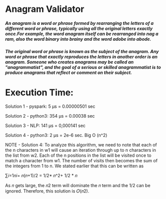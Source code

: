 # Anagram Validator

##### An anagram is a word or phrase formed by rearranging the letters of a different word or phrase, typically using all the original letters exactly once.For example, the word anagram itself can be rearranged into nag a ram, also the word binary into brainy and the word adobe into abode.

##### The original word or phrase is known as the subject of the anagram. Any word or phrase that exactly reproduces the letters in another order is an anagram. Someone who creates anagrams may be called an "anagrammatist", and the goal of a serious or skilled anagrammatist is to produce anagrams that reflect or comment on their subject.

# Execution Time:

Solution 1 - pyspark: 
  5 µs = 0.00000501 sec

Solution 2 - python3:
  354 µs = 0.00038 sec

Solution 3 - NLP: 
  141 µs = 0,000141 sec

Solution 4 - python3: 
  2 µs = 2e-6 sec. Big O (n^2) 

 NOTE - Solution 4: To analyze this algorithm, we need to note that each of the n characters in w1 will cause an iteration through up to n characters in the list from w2. Each of the n positions in the list will be visited once to match a character from w1. The number of visits then becomes the sum of the integers from 1 to n. We stated earlier that this can be written as

  ∑𝑖=1𝑛𝑖= 𝑛(𝑛+1)/2 = 1/2* 𝑛^2+ 1/2 * 𝑛

  As 𝑛 gets large, the 𝑛2 term will dominate the 𝑛 term and the 1/2 can be ignored. Therefore, this solution is 𝑂(𝑛2).
